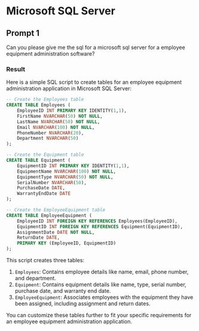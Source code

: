 # Microsoft SQL Server

## Prompt 1

Can you please give me the sql for a microsoft sql server for a employee equipment administration software?

### Result

Here is a simple SQL script to create tables for an employee equipment administration application in Microsoft SQL Server:

```sql
-- Create the Employees table
CREATE TABLE Employees (
    EmployeeID INT PRIMARY KEY IDENTITY(1,1),
    FirstName NVARCHAR(50) NOT NULL,
    LastName NVARCHAR(50) NOT NULL,
    Email NVARCHAR(100) NOT NULL,
    PhoneNumber NVARCHAR(20),
    Department NVARCHAR(50)
);

-- Create the Equipment table
CREATE TABLE Equipment (
    EquipmentID INT PRIMARY KEY IDENTITY(1,1),
    EquipmentName NVARCHAR(100) NOT NULL,
    EquipmentType NVARCHAR(50) NOT NULL,
    SerialNumber NVARCHAR(50),
    PurchaseDate DATE,
    WarrantyEndDate DATE
);

-- Create the EmployeeEquipment table
CREATE TABLE EmployeeEquipment (
    EmployeeID INT FOREIGN KEY REFERENCES Employees(EmployeeID),
    EquipmentID INT FOREIGN KEY REFERENCES Equipment(EquipmentID),
    AssignmentDate DATE NOT NULL,
    ReturnDate DATE,
    PRIMARY KEY (EmployeeID, EquipmentID)
);
```

This script creates three tables:

1. `Employees`: Contains employee details like name, email, phone number, and department.
2. `Equipment`: Contains equipment details like name, type, serial number, purchase date, and warranty end date.
3. `EmployeeEquipment`: Associates employees with the equipment they have been assigned, including assignment and return dates.

You can customize these tables further to fit your specific requirements for an employee equipment administration application.
